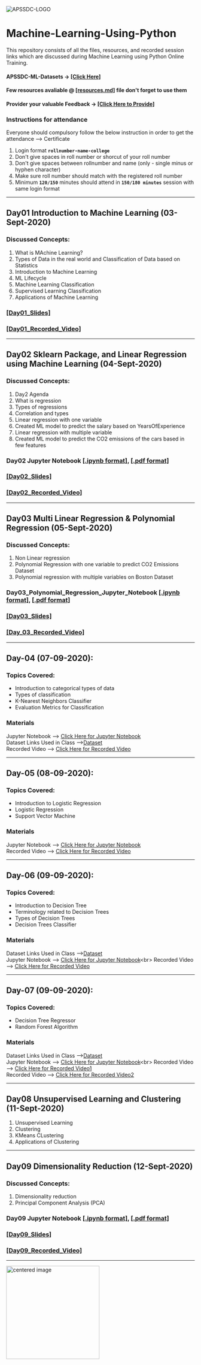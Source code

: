 ![APSSDC-LOGO](https://drive.google.com/uc?export=download&id=15AKQ6_-BixW4K6mL6RPphF5EKXqYF2zj)
# Machine-Learning-Using-Python

This repository consists of all the files, resources, and recorded session links which are discussed during Machine Learning using Python Online Training.
<!--
#### Check your details here same will printed on certificates if your details are missing update in last column  → [[GSheet]](https://docs.google.com/spreadsheets/d/1UOggB7oICyuxT6Ebl53YERQdXB6MP33JLPd6WNUuDis/edit?usp=sharing)

#### Gotomeeting Link → [[Click Here to Join]](https://www.gotomeet.me/17495a0112qise) or → Meeting Id → [906-283-421]
### Join into Slack channel for doubt clarifications [Click Here to Join](https://join.slack.com/t/apssdc-community/shared_invite/zt-gxi128ev-AXD~7dgejDOFSMdROkN5RQ)
-->
#### APSSDC-ML-Datasets → [[Click Here]](https://github.com/AP-State-Skill-Development-Corporation/Datasets)

#### Few resources avaliable @ [[resources.md]](resources.md) file don't forget to use them

#### Provider your valuable Feedback → [[Click Here to Provide]](https://forms.gle/yAbRNecQ97BzGLbT9)

### Instructions for attendance

Everyone should compulsory follow the below instruction in order to get the attendance --> Certificate

1. Login format **`rollnumber-name-college`**
2. Don't give spaces in roll number or shorcut of your roll number
3. Don't give spaces between rollnumber and name (only - single minus or hyphen character)
4. Make sure roll number should match with the registered roll number
5. Minimum **`120/150`** minutes should attend in **`150/180 minutes`** session with same login format

<!-----
******************************
Reference purpose follow this below things

1. Commit message format
- For content updation -- Added dayNo discussed content
-For Readme.md file updation --  Updated dayNo content
-For resources.md file updation --  Updated resourceName

2.README.md content

DayNo SampleLessonName (Date)

Discussed Concepts:
1. Topic-1
2. Topic-2

[[DayNo_Notebook_Link]]()
[[DayNo_Recorded_Video_Link]]()
*************************
--->

******************************
## Day01 Introduction to Machine Learning (03-Sept-2020)

### Discussed Concepts:

1. What is MAchine Learning?
2. Types of Data in the real world and Classification of Data based on Statistics
3. Introduction to Machine Learning
4. ML Lifecycle
2. Machine Learning Classification
4. Supervised Learning Classification
5. Applications of Machine Learning

### [[Day01_Slides]](Day01_03Sept2020/Intro_Machine_Learning_Using_Python_Slides.pdf)
### [[Day01_Recorded_Video]](https://transcripts.gotomeeting.com/#/s/8beacc82cebe6aa95669903b55e5a7f20f89bf9b859264126d8f969f9c3b3943)
**********************************************

## Day02 Sklearn Package, and Linear Regression using Machine Learning (04-Sept-2020)
### Discussed Concepts:

1. Day2 Agenda
1. What is regression
1. Types of regressions
1. Correlation and types
1. Linear regression with one variable
1. Created ML model to predict the salary based on YearsOfExperience
1. Linear regression with multiple variable
1. Created ML model to predict the CO2 emissions of the cars based in few features

### Day02 Jupyter Notebook [[.ipynb format]](Day02_04Sept2020/Linear_Regression_Model.ipynb), [[.pdf format]](Day02_04Sept2020/Linear_Regression_Model.pdf)
### [[Day02_Slides]](Day02_04Sept2020/Regression_Model_in_ML.pdf)
### [[Day02_Recorded_Video]](https://transcripts.gotomeeting.com/#/s/04735861ecc057435a59d704f7d46f7db78cde526294a26e0184b06912dade36)
**********************

## Day03 Multi Linear Regression & Polynomial Regression (05-Sept-2020)
### Discussed Concepts:
1. Non Linear regression
2. Polynomial Regression with one variable to predict CO2 Emissions Dataset
3. Polynomial regression with multiple variables on Boston Dataset

### Day03_Polynomial_Regression_Jupyter_Notebook [[.ipynb format]](Day03_05Sept2020/Polynomial_Regression.ipynb), [[.pdf format]](Day03_05Sept2020/Polynomial_Regression.pdf)
### [[Day03_Slides]](Day03_05Sept2020/Polynimial_Regression_Slides.pdf)
### [[Day_03_Recorded_Video]](https://transcripts.gotomeeting.com/#/s/2384f48ff4243582d5867f919eb8f7576fb66fdcb4c8375f784af749b28ad169)

-------
## Day-04 (07-09-2020):

### Topics Covered:
- Introduction to categorical types of data
- Types of classification
- K-Nearest Neighbors Classifier
- Evaluation Metrics for Classification 

### Materials
Jupyter Notebook --> [Click Here for Jupyter Notebook](https://github.com/AP-State-Skill-Development-Corporation/Machine-Learning-Using-Python-EB4/blob/master/Day04_07-09-2020/07-09-2020.ipynb)<br>
Dataset Links Used in Class -->[Dataset](https://github.com/AP-State-Skill-Development-Corporation/Machine-Learning-Using-Python-AB2/blob/master/Day04_06_08_2020/shirtsize.csv)<br>
Recorded Video --> [Click Here for Recorded Video](https://transcripts.gotomeeting.com/#/s/5f439fa511d342065dd26930bceb2cbf483a28b57006fae5106cf08d5e50c8b2)<br>

---------

## Day-05 (08-09-2020):

### Topics Covered:
- Introduction to Logistic Regression
- Logistic Regression
- Support Vector Machine

### Materials
Jupyter Notebook --> [Click Here for Jupyter Notebook](https://github.com/AP-State-Skill-Development-Corporation/Machine-Learning-Using-Python-EB4/blob/master/Day05_08-09-2020/08-09-2020%20Day-5.ipynb)<br>
Recorded Video --> [Click Here for Recorded Video](https://transcripts.gotomeeting.com/#/s/35a8a443d0662d8f1d2af6d078fb55fc01764db839834d2869a440ce45c21a11)<br>

------
## Day-06 (09-09-2020):

### Topics Covered:
- Introduction to Decision Tree
- Terminology related to Decision Trees
- Types of Decision Trees
- Decision Trees Classifier

### Materials
Dataset Links Used in Class -->[Dataset](https://raw.githubusercontent.com/AP-State-Skill-Development-Corporation/Datasets/master/Classification/titanic.csv)<br>
Jupyter Notebook --> [Click Here for Jupyter Notebook](https://github.com/AP-State-Skill-Development-Corporation/Machine-Learning-Using-Python-EB4/blob/master/Day6_09-9-2020/Day6_9-9-2020(Desion_Tree).ipynb)<br>
Recorded Video --> [Click Here for Recorded Video](https://transcripts.gotomeeting.com/#/s/8731a17b0edb1633dcdd7ac36fe4476e0d95c7ac02274dd3a81a8dfd4780353e)<br>

------
## Day-07 (09-09-2020):

### Topics Covered:
- Decision Tree Regressor
- Random Forest Algorithm

### Materials
Dataset Links Used in Class -->[Dataset](https://raw.githubusercontent.com/AP-State-Skill-Development-Corporation/Datasets/master/Regression/1000_Companies.csv)<br>
Jupyter Notebook --> [Click Here for Jupyter Notebook](https://github.com/AP-State-Skill-Development-Corporation/Machine-Learning-Using-Python-EB4/blob/master/Day7_10-9-2020/Day7_10-9-2020(Random_Forest).ipynb)<br>
Recorded Video --> [Click Here for Recorded Video1](https://transcripts.gotomeeting.com/#/s/46fd143e85cbaf304af63b4a3308e7123099eb294f0ea43fc456fa1c2902403e)<br>
Recorded Video --> [Click Here for Recorded Video2](https://transcripts.gotomeeting.com/#/s/f2a95eede80e3a5d8f5e0ae35dcea7e2242a5d04659ccef6fd91c4ad94fb24c6)<br>

------
## Day08 Unsupervised Learning and Clustering (11-Sept-2020)
1. Unsupervised Learning
2. Clustering
3. KMeans CLustering
4. Applications of Clustering

***************************
## Day09 Dimensionality Reduction (12-Sept-2020)
### Discussed Concepts:

1. Dimensionality reduction
1. Principal Component Analysis (PCA)

### Day09 Jupyter Notebook [[.ipynb format]](Day09_12Sept2020/Dimensionality_Reduction_on_Wine_Data.ipynb), [[.pdf format]](Day09_12Sept2020/Dimensionality_Reduction_on_Wine_Data.pdf)
### [[Day09_Slides]](Day09_12Sept2020/Dimensionality_Reduction_Slides.pdf)
### [[Day09_Recorded_Video]](https://transcripts.gotomeeting.com/#/s/f82df285042b1f61e63352646517f266566341207a053ebd4898bdf70e48765f)

******************

<img src="https://media1.tenor.com/images/98c6d5e76d6069f4f7d42ee937f4dc98/tenor.gif?itemid=15177778" alt="centered image" height = 249 width = 249/>


